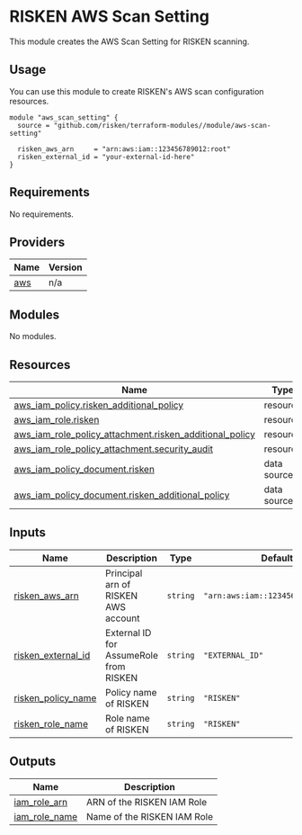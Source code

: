 # RISKEN AWS Scan Setting

This module creates the AWS Scan Setting for RISKEN scanning.

## Usage

You can use this module to create RISKEN's AWS scan configuration resources.

```hcl
module "aws_scan_setting" {
  source = "github.com/risken/terraform-modules//module/aws-scan-setting"

  risken_aws_arn     = "arn:aws:iam::123456789012:root"
  risken_external_id = "your-external-id-here"
}
```

<!-- BEGIN_TF_DOCS -->
## Requirements

No requirements.

## Providers

| Name | Version |
|------|---------|
| <a name="provider_aws"></a> [aws](#provider\_aws) | n/a |

## Modules

No modules.

## Resources

| Name | Type |
|------|------|
| [aws_iam_policy.risken_additional_policy](https://registry.terraform.io/providers/hashicorp/aws/latest/docs/resources/iam_policy) | resource |
| [aws_iam_role.risken](https://registry.terraform.io/providers/hashicorp/aws/latest/docs/resources/iam_role) | resource |
| [aws_iam_role_policy_attachment.risken_additional_policy](https://registry.terraform.io/providers/hashicorp/aws/latest/docs/resources/iam_role_policy_attachment) | resource |
| [aws_iam_role_policy_attachment.security_audit](https://registry.terraform.io/providers/hashicorp/aws/latest/docs/resources/iam_role_policy_attachment) | resource |
| [aws_iam_policy_document.risken](https://registry.terraform.io/providers/hashicorp/aws/latest/docs/data-sources/iam_policy_document) | data source |
| [aws_iam_policy_document.risken_additional_policy](https://registry.terraform.io/providers/hashicorp/aws/latest/docs/data-sources/iam_policy_document) | data source |

## Inputs

| Name | Description | Type | Default | Required |
|------|-------------|------|---------|:--------:|
| <a name="input_risken_aws_arn"></a> [risken\_aws\_arn](#input\_risken\_aws\_arn) | Principal arn of RISKEN AWS account | `string` | `"arn:aws:iam::123456789012:root"` | no |
| <a name="input_risken_external_id"></a> [risken\_external\_id](#input\_risken\_external\_id) | External ID for AssumeRole from RISKEN | `string` | `"EXTERNAL_ID"` | no |
| <a name="input_risken_policy_name"></a> [risken\_policy\_name](#input\_risken\_policy\_name) | Policy name of RISKEN | `string` | `"RISKEN"` | no |
| <a name="input_risken_role_name"></a> [risken\_role\_name](#input\_risken\_role\_name) | Role name of RISKEN | `string` | `"RISKEN"` | no |

## Outputs

| Name | Description |
|------|-------------|
| <a name="output_iam_role_arn"></a> [iam\_role\_arn](#output\_iam\_role\_arn) | ARN of the RISKEN IAM Role |
| <a name="output_iam_role_name"></a> [iam\_role\_name](#output\_iam\_role\_name) | Name of the RISKEN IAM Role |
<!-- END_TF_DOCS -->
